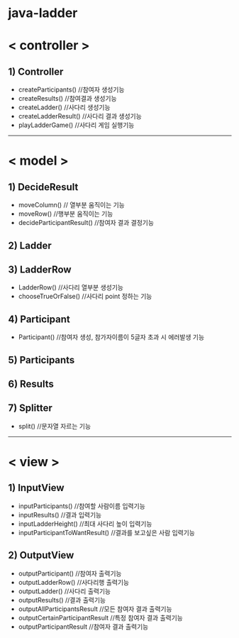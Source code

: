# java-ladder

# < controller >
## 1) Controller
* createParticipants() //참여자 생성기능
* createResults() //참여결과 생성기능
* createLadder() //사다리 생성기능
* createLadderResult() //사다리 결과 생성기능
* playLadderGame() //사다리 게임 실행기능

---
# < model >
## 1) DecideResult
* moveColumn() // 열부분 움직이는 기능
* moveRow() //행부분 움직이는 기능
* decideParticipantResult() //참여자 결과 결정기능
## 2) Ladder
## 3) LadderRow
* LadderRow() //사다리 열부분 생성기능
* chooseTrueOrFalse() //사다리 point 정하는 기능
## 4) Participant
* Participant() //참여자 생성, 참가자이름이 5글자 초과 시 에러발생 기능
## 5) Participants
## 6) Results
## 7) Splitter
* split() //문자열 자르는 기능

---
# < view >
## 1) InputView
* inputParticipants() //참여할 사람이름 입력기능
* inputResults() //결과 입력기능
* inputLadderHeight() //최대 사다리 높이 입력기능
* inputParticipantToWantResult() //결과를 보고싶은 사람 입력기능
## 2) OutputView
* outputParticipant() //참여자 출력기능
* outputLadderRow() //사다리행 출력기능
* outputLadder() //사다리 출력기능
* outputResults() //결과 출력기능
* outputAllParticipantsResult //모든 참여자 결과 출력기능
* outputCertainParticipantResult //특정 참여자 결과 출력기능
* outputParticipantResult //참여자 결과 출력기능

